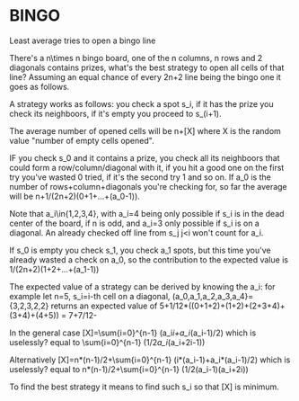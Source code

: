 # BINGO
Least average tries to open a bingo line

There's a n\times n bingo board, one of the n columns, n rows and 2 diagonals contains prizes, what's the best strategy to open all cells of that line? Assuming an equal chance of every 2n+2 line being the bingo one it goes as follows.

A strategy works as follows: you check a spot s_i, if it has the prize you check its neighboors, if it's empty you proceed to s_(i+1).

The average number of opened cells will be n+[X] where X is the random value "number of empty cells opened".

IF you check s_0 and it contains a prize, you check all its neighboors that could form a row/column/diagonal with it, if you hit a good one on the first try you've wasted 0 tried, if it's the second try 1 and so on. If a_0 is the number of rows+column+diagonals you're checking for, so far the average will be n+1/(2n+2)(0+1+...+(a_0-1)).

Note that a_i\in{1,2,3,4}, with a_i=4 being only possible if s_i is in the dead center of the board, if n is odd, and a_i=3 only possible if s_i is on a diagonal. An already checked off line from s_j j<i won't count for a_i.

If s_0 is empty you check s_1, you check a_1 spots, but this time you've already wasted a check on a_0, so the contribution to the expected value is 1/(2n+2)(1+2+...+(a_1-1))

The expected value of a strategy can be derived by knowing the a_i: for example let n=5, s_i=i-th cell on a diagonal, (a_0,a_1,a_2,a_3,a_4}={3,2,3,2,2} returns an expected value of 5+1/12*((0+1+2)+(1+2)+(2+3+4)+(3+4)+(4+5)) = 7+7/12-

In the general case [X]=\sum{i=0}^{n-1} (a_i*i+a_i*(a_i-1)/2) which is uselessly? equal to \sum{i=0}^{n-1} (1/2*a_i*(a_i+2i-1))

Alternatively [X]=n*(n-1)/2+\sum{i=0}^{n-1} (i*(a_i-1)+a_i*(a_i-1)/2) which is uselessly? equal to n*(n-1)/2+\sum{i=0}^{n-1} (1/2(a_i-1)(a_i+2i)) 

To find the best strategy it means to find such s_i so that [X] is minimum.
